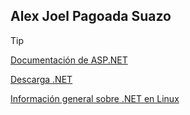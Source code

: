## Alex Joel Pagoada Suazo

> [!TIP]
  [Documentación de ASP.NET](https://learn.microsoft.com/es-es/aspnet/core/?view=aspnetcore-8.0)

  [Descarga .NET](https://dotnet.microsoft.com/es-es/download)

  [Información general sobre .NET en Linux](https://learn.microsoft.com/es-mx/dotnet/core/install/linux-ubuntu)

